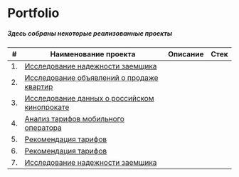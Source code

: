 # Portfolio 
##### Здесь собраны некоторые реализованные проекты


|   #    |                   Наименование проекта                       |                      Описание                     |                   Стек                     |
|--------|--------------------------------------------------------------|---------------------------------------------------|--------------------------------------------|
|   1.   |[Исследование надежности заемщика](http://example.com/link "Я ссылка")
|   2.   |[Исследование объявлений о продаже квартир](http://example.com/link "Я ссылка")
|   3.   |[Исследование данных о российском кинопрокате](http://example.com/link "Я ссылка")
|   4.   |[Анализ тарифов мобильного оператора](http://example.com/link "Я ссылка")
|   5.   |[Рекомендация тарифов](http://example.com/link "Я ссылка")
|   6.   |[Рекомендация тарифов](http://example.com/link "Я ссылка")
|   7.   |[Исследование надежности заемщика](http://example.com/link "Я ссылка")
